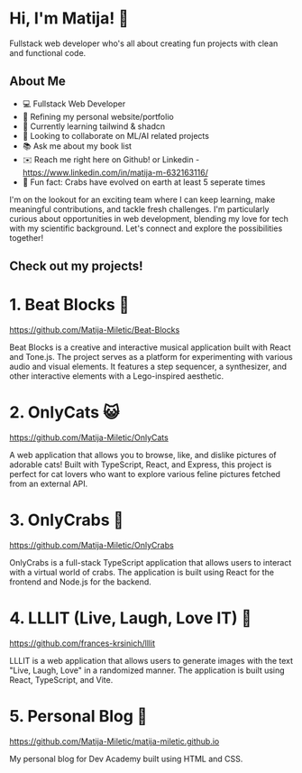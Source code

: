 # Hi, I'm Matija! 🌟  

Fullstack web developer who's all about creating fun projects with clean and functional code.   


## About Me

- 💻 Fullstack Web Developer
- 🧬 Refining my personal website/portfolio
- 🌱 Currently learning tailwind & shadcn
- 👀 Looking to collaborate on ML/AI related projects
- 📚 Ask me about my book list
- ✉️ Reach me right here on Github! or Linkedin - https://www.linkedin.com/in/matija-m-632163116/
- 🎉 Fun fact: Crabs have evolved on earth at least 5 seperate times

I'm on the lookout for an exciting team where I can keep learning, make meaningful contributions, and tackle fresh challenges. I'm particularly curious about opportunities in web development, blending my love for tech with my scientific background. Let's connect and explore the possibilities together!  


## Check out my projects!


# 1. Beat Blocks 🎼
https://github.com/Matija-Miletic/Beat-Blocks

Beat Blocks is a creative and interactive musical application built with React and Tone.js. The project serves as a platform for experimenting with various audio and visual elements. It features a step sequencer, a synthesizer, and other interactive elements with a Lego-inspired aesthetic.  

# 2. OnlyCats 😺
https://github.com/Matija-Miletic/OnlyCats

A web application that allows you to browse, like, and dislike pictures of adorable cats! Built with TypeScript, React, and Express, this project is perfect for cat lovers who want to explore various feline pictures fetched from an external API.  

# 3. OnlyCrabs 🦀
https://github.com/Matija-Miletic/OnlyCrabs

OnlyCrabs is a full-stack TypeScript application that allows users to interact with a virtual world of crabs. The application is built using React for the frontend and Node.js for the backend. 

# 4. LLLIT (Live, Laugh, Love IT) 🍷
https://github.com/frances-krsinich/lllit

LLLIT is a web application that allows users to generate images with the text "Live, Laugh, Love" in a randomized manner. The application is built using React, TypeScript, and Vite.  

# 5. Personal Blog 📜
https://github.com/Matija-Miletic/matija-miletic.github.io

My personal blog for Dev Academy built using HTML and CSS.  
